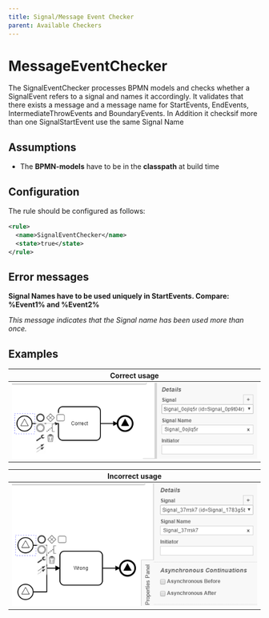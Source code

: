 ```yaml
---
title: Signal/Message Event Checker
parent: Available Checkers
---
```

MessageEventChecker
=================================
The SignalEventChecker processes BPMN models and checks whether a SignalEvent refers to a signal and names it accordingly. 
It validates that there exists a message and a message name for StartEvents, EndEvents, IntermediateThrowEvents and BoundaryEvents. In Addition it checksif more than one SignalStartEvent use the same Signal Name


## Assumptions
- The **BPMN-models** have to be in the **classpath** at build time

## Configuration
The rule should be configured as follows:
```xml
<rule>
  <name>SignalEventChecker</name>
  <state>true</state>
</rule>

```

## Error messages
**Signal Names have to be used uniquely in StartEvents. Compare: %Event1% and %Event2%**

_This message indicates that the Signal name has been used more than once._


## Examples

| **Correct usage**                                                                                    |
|:------------------------------------------------------------------------------------------------------:| 
|![Correct usage of signal event](../img/SignalEventChecker_Correct.PNG "Signal has been specified")         |


| **Incorrect usage**                                                                                    |
|:------------------------------------------------------------------------------------------------------:| 
|![Double usage of signal name](../img/SignalEventChecker_Wrong.PNG "Double usage of signal name")         |
